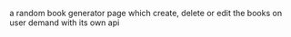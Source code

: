 a random book generator page which create, delete or edit the books on user demand with its own api
